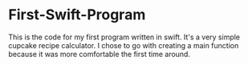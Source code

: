 # First-Swift-Program
This is the code for my first program written in swift. 
It's a very simple cupcake recipe calculator.
I chose to go with creating a main function because it was more comfortable the first time around.
